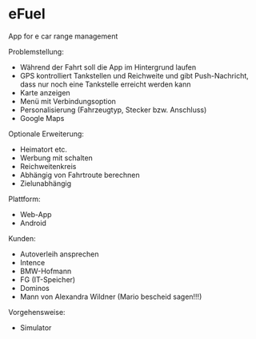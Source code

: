 # eFuel
App for e car range management


Problemstellung:
-	Während der Fahrt soll die App im Hintergrund laufen
-	GPS kontrolliert Tankstellen und Reichweite und gibt Push-Nachricht, dass nur noch eine Tankstelle erreicht werden kann
-	Karte anzeigen
-	Menü mit Verbindungsoption
-	Personalisierung (Fahrzeugtyp, Stecker bzw. Anschluss)
-	Google Maps

Optionale Erweiterung:
-	Heimatort etc.
-	Werbung mit schalten
-	Reichweitenkreis
-	Abhängig von Fahrtroute berechnen
-	Zielunabhängig

Plattform:
-	Web-App
-	Android

Kunden:
-	Autoverleih ansprechen
-	Intence
-	BMW-Hofmann
-	FG (IT-Speicher)
-	Dominos
-	Mann von Alexandra Wildner (Mario bescheid sagen!!!)

Vorgehensweise:
-	Simulator 
